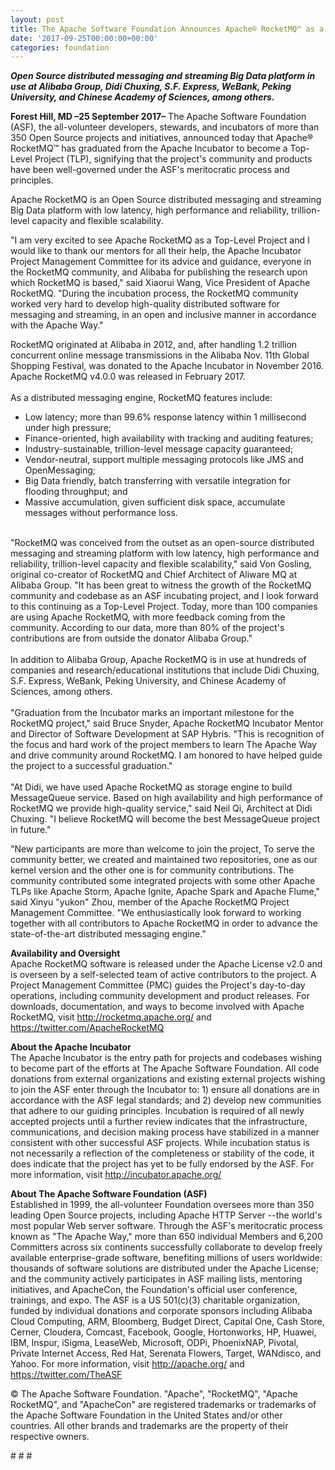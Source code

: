```yaml
---
layout: post
title: The Apache Software Foundation Announces Apache® RocketMQ™ as a Top-Level Project
date: '2017-09-25T00:00:00+00:00'
categories: foundation
---
```

<div><em><strong>Open Source distributed messaging and streaming Big Data platform in use at Alibaba Group, Didi Chuxing, S.F. Express, WeBank, Peking University, and Chinese Academy of Sciences, among others.</strong></em></div> 
  <div> </div> 
  <p><strong>Forest Hill, MD –25 September 2017–</strong> The Apache Software Foundation (ASF), the all-volunteer developers, stewards, and incubators of more than 350 Open Source projects and initiatives, announced today that Apache® RocketMQ™ has graduated from the Apache Incubator to become a Top-Level Project (TLP), signifying that the project's community and products have been well-governed under the ASF's meritocratic process and principles.</p> 
  <div> </div> 
  <div> 
    <p>Apache RocketMQ is an Open Source distributed messaging and streaming Big Data platform with low latency, high performance and reliability, trillion-level capacity and flexible scalability.</p> 
    <p>&quot;I am very excited to see Apache RocketMQ as a Top-Level Project and I would like to thank our mentors for all their help, the Apache Incubator Project Management Committee for its advice and guidance, everyone in the RocketMQ community, and Alibaba for publishing the research upon which RocketMQ is based,&quot; said Xiaorui Wang, Vice President of Apache RocketMQ. &quot;During the incubation process, the RocketMQ community worked very hard to develop high-quality distributed software for messaging and streaming, in an open and inclusive manner in accordance with the Apache Way.&quot;</p> 
  </div> 
  <div> </div> 
  <div>RocketMQ originated at Alibaba in 2012, and, after handling 1.2 trillion concurrent online message transmissions in the Alibaba Nov. 11th Global Shopping Festival, was donated to the Apache Incubator in November 2016. Apache RocketMQ v4.0.0 was released in February 2017.</div> 
  <div><br /></div> 
  <div>As a distributed messaging engine, RocketMQ features include:</div> 
  <div> 
    <ul> 
      <li>Low latency; more than 99.6% response latency within 1 millisecond under high pressure;</li> 
      <li>Finance-oriented, high availability with tracking and auditing features;</li> 
      <li>Industry-sustainable, trillion-level message capacity guaranteed;</li> 
      <li>Vendor-neutral, support multiple messaging protocols like JMS and OpenMessaging;</li> 
      <li>Big Data friendly, batch transferring with versatile integration for flooding throughput; and</li> 
      <li>Massive accumulation, given sufficient disk space, accumulate messages without performance loss.<br /><br /></li> 
    </ul> 
  </div> 
  <div>&quot;RocketMQ was conceived from the outset as an open-source distributed messaging and streaming platform with low latency, high performance and reliability, trillion-level capacity and flexible scalability,&quot; said Von Gosling, original co-creator of RocketMQ and Chief Architect of Aliware MQ at Alibaba Group. &quot;It has been great to witness the growth of the RocketMQ community and codebase as an ASF incubating project, and I look forward to this continuing as a Top-Level Project. Today, more than 100 companies are using Apache RocketMQ, with more feedback coming from the community. According to our data, more than 80% of the project's contributions are from outside the donator Alibaba Group.&quot;</div> 
  <div><br /></div> 
  <div>In addition to Alibaba Group, Apache RocketMQ is in use at hundreds of companies and research/educational institutions that include Didi Chuxing, S.F. Express, WeBank, Peking University, and Chinese Academy of Sciences, among others.</div> 
  <div><br /></div> 
  <div>&quot;Graduation from the Incubator marks an important milestone for the RocketMQ project,&quot; said Bruce Snyder, Apache RocketMQ Incubator Mentor and Director of Software Development at SAP Hybris. &quot;This is recognition of the focus and hard work of the project members to learn The Apache Way and drive community around RocketMQ. I am honored to have helped guide the project to a successful graduation.&quot;</div> 
  <div><br /></div> 
  <div>&quot;At Didi, we have used Apache RocketMQ as storage engine to build MessageQueue service. Based on high availability and high performance of RocketMQ we provide high-quality service,&quot; said Neil Qi, Architect at Didi Chuxing. &quot;I believe RocketMQ will become the best MessageQueue project in future.&quot;</div> 
  <div> 
    <p>&quot;New participants are more than welcome to join the project, To serve the community better, we created and maintained two repositories, one as our kernel version and the other one is for community contributions. The community contributed some integrated projects with some other Apache TLPs like Apache Storm, Apache Ignite, Apache Spark and Apache Flume,&quot; said Xinyu &quot;yukon&quot; Zhou, member of the Apache RocketMQ Project Management Committee. &quot;We enthusiastically look forward to working together with all contributors to Apache RocketMQ in order to advance the state-of-the-art distributed messaging engine.&quot;</p> 
    <p><strong>Availability and Oversight<br /></strong>Apache RocketMQ software is released under the Apache License v2.0 and is overseen by a self-selected team of active contributors to the project. A Project Management Committee (PMC) guides the Project's day-to-day operations, including community development and product releases. For downloads, documentation, and ways to become involved with Apache RocketMQ, visit <a href="http://rocketmq.apache.org/">http://rocketmq.apache.org/</a> and <a href="https://twitter.com/ApacheRocketMQ">https://twitter.com/ApacheRocketMQ</a></p> 
  </div> 
  <div> </div> 
  <div><strong>About the Apache Incubator</strong></div> 
  <div>The Apache Incubator is the entry path for projects and codebases wishing to become part of the efforts at The Apache Software Foundation. All code donations from external organizations and existing external projects wishing to join the ASF enter through the Incubator to: 1) ensure all donations are in accordance with the ASF legal standards; and 2) develop new communities that adhere to our guiding principles. Incubation is required of all newly accepted projects until a further review indicates that the infrastructure, communications, and decision making process have stabilized in a manner consistent with other successful ASF projects. While incubation status is not necessarily a reflection of the completeness or stability of the code, it does indicate that the project has yet to be fully endorsed by the ASF. For more information, visit <a href="http://incubator.apache.org/">http://incubator.apache.org/</a></div> 
  <div> </div> 
  <p><strong>About The Apache Software Foundation (ASF)<br /></strong>Established in 1999, the all-volunteer Foundation oversees more than 350 leading Open Source projects, including Apache HTTP Server --the world's most popular Web server software. Through the ASF's meritocratic process known as &quot;The Apache Way,&quot; more than 650 individual Members and 6,200 Committers across six continents successfully collaborate to develop freely available enterprise-grade software, benefiting millions of users worldwide: thousands of software solutions are distributed under the Apache License; and the community actively participates in ASF mailing lists, mentoring initiatives, and ApacheCon, the Foundation's official user conference, trainings, and expo. The ASF is a US 501(c)(3) charitable organization, funded by individual donations and corporate sponsors including Alibaba Cloud Computing, ARM, Bloomberg, Budget Direct, Capital One, Cash Store, Cerner, Cloudera, Comcast, Facebook, Google, Hortonworks, HP, Huawei, IBM, Inspur, iSigma, LeaseWeb, Microsoft, ODPi, PhoenixNAP, Pivotal, Private Internet Access, Red Hat, Serenata Flowers, Target, WANdisco, and Yahoo. For more information, visit <a href="http://apache.org/">http://apache.org/</a> and <a href="https://twitter.com/TheASF">https://twitter.com/TheASF</a></p> 
  <div> </div> 
  <div> 
    <p>© The Apache Software Foundation. &quot;Apache&quot;, &quot;RocketMQ&quot;, &quot;Apache RocketMQ&quot;, and &quot;ApacheCon&quot; are registered trademarks or trademarks of the Apache Software Foundation in the United States and/or other countries. All other brands and trademarks are the property of their respective owners.</p> 
    <p># # #</p> 
  </div>
